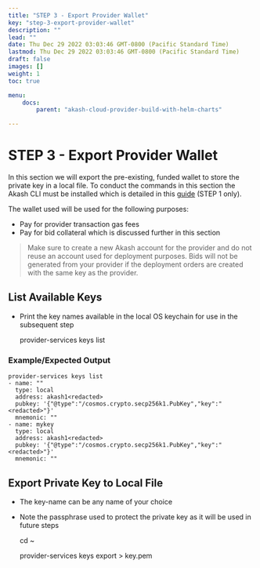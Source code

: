 ```yaml
---
title: "STEP 3 - Export Provider Wallet"
key: "step-3-export-provider-wallet"
description: ""
lead: ""
date: Thu Dec 29 2022 03:03:46 GMT-0800 (Pacific Standard Time)
lastmod: Thu Dec 29 2022 03:03:46 GMT-0800 (Pacific Standard Time)
draft: false
images: []
weight: 1
toc: true

menu:
    docs:
        parent: "akash-cloud-provider-build-with-helm-charts"

---
```

STEP 3 - Export Provider Wallet
===============================

In this section we will export the pre-existing, funded wallet to store the private key in a local file. To conduct the commands in this section the Akash CLI must be installed which is detailed in this [guide](../../../other-resources/experimental/mainnet4-upgrade-docs/detailed-steps/) (STEP 1 only).

The wallet used will be used for the following purposes:

*   Pay for provider transaction gas fees
*   Pay for bid collateral which is discussed further in this section

> Make sure to create a new Akash account for the provider and do not reuse an account used for deployment purposes. Bids will not be generated from your provider if the deployment orders are created with the same key as the provider.

List Available Keys
-------------------

*   Print the key names available in the local OS keychain for use in the subsequent step

    provider-services keys list
    

### Example/Expected Output

    provider-services keys list
    - name: ""
      type: local
      address: akash1<redacted>
      pubkey: '{"@type":"/cosmos.crypto.secp256k1.PubKey","key":"<redacted>"}'
      mnemonic: ""
    - name: mykey
      type: local
      address: akash1<redacted>
      pubkey: '{"@type":"/cosmos.crypto.secp256k1.PubKey","key":"<redacted>"}'
      mnemonic: ""
    

**Export Private Key to Local File**
------------------------------------

*   The key-name can be any name of your choice
*   Note the passphrase used to protect the private key as it will be used in future steps

    cd ~
    
    provider-services keys export <key-name> > key.pem